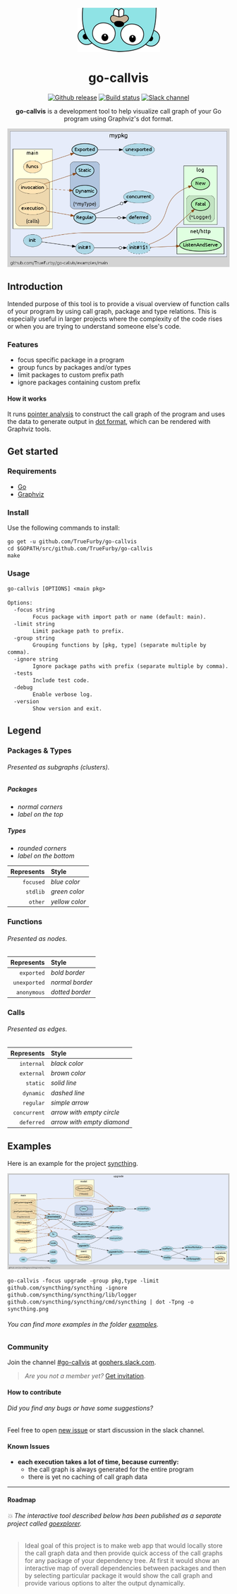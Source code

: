 <p align="center"><img src="images/gopher.png" alt="gopher"></p>

# <div align="center">go-callvis</div>

<p align="center">
  <a href="https://github.com/TrueFurby/go-callvis/releases"><img src="https://img.shields.io/github/release/truefurby/go-callvis.svg" alt="Github release"></a>
  <a href="https://travis-ci.org/TrueFurby/go-callvis"><img src="https://travis-ci.org/TrueFurby/go-callvis.svg?branch=master" alt="Build status"></a>
  <a href="https://gophers.slack.com/archives/go-callvis"><img src="https://img.shields.io/badge/gophers%20slack-%23go--callvis-ff69b4.svg" alt="Slack channel"></a>
</p>

<p align="center"><b>go-callvis</b> is a development tool to help visualize call graph of your Go program using Graphviz's dot format.</p>

[![main](images/main.png)](https://raw.githubusercontent.com/TrueFurby/go-callvis/master/images/main.png)

## Introduction

Intended purpose of this tool is to provide a visual overview of function calls of your program by using call graph, package and type relations. This is especially useful in larger projects where the complexity of the code rises or when you are trying to understand someone else's code.

### Features

- focus specific package in a program
- group funcs by packages and/or types
- limit packages to custom prefix path
- ignore packages containing custom prefix

#### How it works

It runs [pointer analysis](https://godoc.org/golang.org/x/tools/go/pointer) to construct the call graph of the program and uses the data to generate output in [dot format](http://www.graphviz.org/content/dot-language), which can be rendered with Graphviz tools.

## Get started

### Requirements

- [Go](https://golang.org/dl/)
- [Graphviz](http://www.graphviz.org/Download..php)

### Install

Use the following commands to install:

```
go get -u github.com/TrueFurby/go-callvis
cd $GOPATH/src/github.com/TrueFurby/go-callvis
make
```

### Usage

```
go-callvis [OPTIONS] <main pkg>

Options:
  -focus string
        Focus package with import path or name (default: main).
  -limit string
        Limit package path to prefix.
  -group string
        Grouping functions by [pkg, type] (separate multiple by comma).
  -ignore string
        Ignore package paths with prefix (separate multiple by comma).
  -tests
        Include test code.
  -debug
        Enable verbose log.
  -version
        Show version and exit.
```

## Legend

### Packages & Types

###### Presented as subgraphs (clusters).

##### Packages
- *normal corners*
- *label on the top*

##### Types
- *rounded corners*
- *label on the bottom*

Represents  | Style
----------: | :-------------
  `focused` | _blue color_
   `stdlib` | _green color_
    `other` | _yellow color_

### Functions

###### Presented as nodes.

Represents   | Style
-----------: | :--------------
  `exported` | _bold border_
`unexported` | _normal border_
 `anonymous` | _dotted border_

### Calls

###### Presented as edges.

Represents   | Style
-----------: | :-------------
  `internal` | _black color_
  `external` | _brown color_
    `static` | _solid line_
   `dynamic` | _dashed line_
   `regular` | _simple arrow_
`concurrent` | _arrow with empty circle_
  `deferred` | _arrow with empty diamond_

## Examples

Here is an example for the project [syncthing](https://github.com/syncthing/syncthing).

[![syncthing example](images/syncthing.png)](https://raw.githubusercontent.com/TrueFurby/go-callvis/master/images/syncthing.png)

```
go-callvis -focus upgrade -group pkg,type -limit github.com/syncthing/syncthing -ignore github.com/syncthing/syncthing/lib/logger github.com/syncthing/syncthing/cmd/syncthing | dot -Tpng -o syncthing.png
```

###### You can find more examples in the folder [examples](examples).

### Community

Join the channel [#go-callvis](https://gophers.slack.com/archives/go-callvis) at [gophers.slack.com](http://gophers.slack.com).

> *Are you not a member yet?* [Get invitation](https://gophersinvite.herokuapp.com).

#### How to contribute

###### *Did you find any bugs or have some suggestions?*

Feel free to open [new issue](https://github.com/TrueFurby/go-callvis/issues/new) or start discussion in the slack channel.

#### Known Issues

+ **each execution takes a lot of time, because currently:**
  - the call graph is always generated for the entire program
  - there is yet no caching of call graph data

---

#### Roadmap

###### :boom: The *interactive tool* described below has been published as a *separate project* called [goexplorer](https://github.com/TrueFurby/goexplorer).

> Ideal goal of this project is to make web app that would locally store the call graph data and then provide quick access of the call graphs for any package of your dependency tree. At first it would show an interactive map of overall dependencies between packages and then by selecting particular package it would show the call graph and provide various options to alter the output dynamically.
